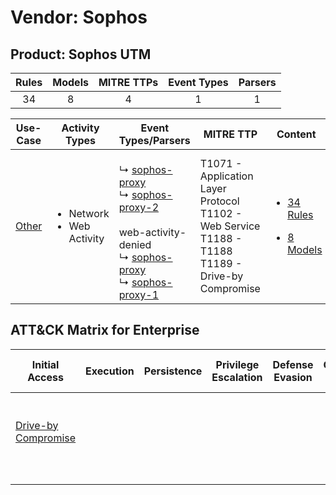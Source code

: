 Vendor: Sophos
==============
Product: Sophos UTM
-------------------
| Rules | Models | MITRE TTPs | Event Types | Parsers |
|:-----:|:------:|:----------:|:-----------:|:-------:|
|  34   |   8    |     4      |      1      |    1    |

|                Use-Case                | Activity Types                                 | Event Types/Parsers                                                                                                                                                                                                                                                                       | MITRE TTP                                                                                                     | Content                                                                                             |
|:--------------------------------------:| ---------------------------------------------- | ----------------------------------------------------------------------------------------------------------------------------------------------------------------------------------------------------------------------------------------------------------------------------------------- | ------------------------------------------------------------------------------------------------------------- | --------------------------------------------------------------------------------------------------- |
| [Other](../../../UseCases/uc_other.md) | <ul><li>Network</li><li>Web Activity</li></ul> |  <br> ↳ [sophos-proxy](Parsers/parserContent_sophos-proxy.md)<br> ↳ [sophos-proxy-2](Parsers/parserContent_sophos-proxy-2.md)<br><br> web-activity-denied<br> ↳ [sophos-proxy](Parsers/parserContent_sophos-proxy.md)<br> ↳ [sophos-proxy-1](Parsers/parserContent_sophos-proxy-1.md)<br> | T1071 - Application Layer Protocol<br>T1102 - Web Service<br>T1188 - T1188<br>T1189 - Drive-by Compromise<br> | [<ul><li>34 Rules</li></ul><ul><li>8 Models</li></ul>](Rules_Models/r_m_sophos_sophos_utm_Other.md) |

ATT&CK Matrix for Enterprise
----------------------------
| Initial Access                                                           | Execution | Persistence | Privilege Escalation | Defense Evasion | Credential Access | Discovery | Lateral Movement | Collection | Command and Control                                                                                                                             | Exfiltration | Impact |
| ------------------------------------------------------------------------ | --------- | ----------- | -------------------- | --------------- | ----------------- | --------- | ---------------- | ---------- | ----------------------------------------------------------------------------------------------------------------------------------------------- | ------------ | ------ |
| [Drive-by Compromise](https://attack.mitre.org/techniques/T1189)<br><br> |           |             |                      |                 |                   |           |                  |            | [Web Service](https://attack.mitre.org/techniques/T1102)<br><br>[Application Layer Protocol](https://attack.mitre.org/techniques/T1071)<br><br> |              |        |
